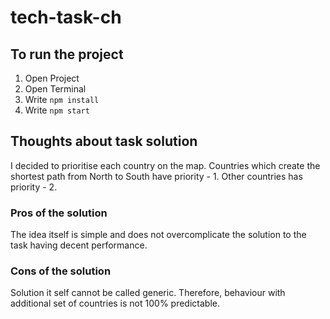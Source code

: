 # tech-task-ch
<h2>To run the project</h3>
<ol>
  <li>Open Project</li>
  <li>Open Terminal</li>
  <li>Write <code>npm install</code></li>
  <li>Write <code>npm start</code></li>
 </ol>
<h2>Thoughts about task solution</h2>
<p>I decided to prioritise each country on the map. Countries which create the shortest path from North to South have priority - 1. Other countries has priority - 2.</p> 
<h3>Pros of the solution</h3>
<p>The idea itself is simple and does not overcomplicate the solution to the task having decent performance.</p>  
<h3>Cons of the solution</h3>
  <p>Solution it self cannot be called generic. Therefore, behaviour with additional set of countries is not 100% predictable.</p>
 
 
